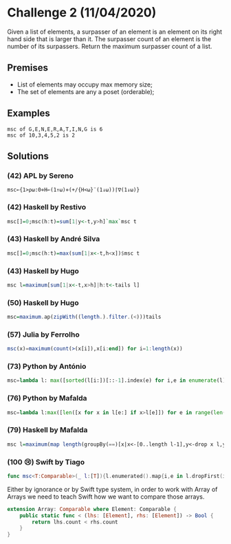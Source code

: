 # Challenge 2 (11/04/2020)

Given a list of elements, a surpasser of an element 
is an element on its right hand side that is larger
than it. The surpasser count of an element is the
number of its surpassers. Return the maximum surpasser
count of a list.

## Premises

* List of elements may occupy max memory size;
* The set of elements are any a poset (orderable);
  
## Examples

```
msc of G,E,N,E,R,A,T,I,N,G is 6
msc of 10,3,4,5,2 is 2
```

## Solutions

### (42) APL by Sereno
```apl
msc←{1>⍴⍵:0⋄H←(1↑⍵)⋄(+/{H<⍵}¨(1↓⍵))⌈∇(1↓⍵)}
```

### (42) Haskell by Restivo

```haskell
msc[]=0;msc(h:t)=sum[1|y<-t,y>h]`max`msc t
```

### (43) Haskell by André Silva

```haskell
msc[]=0;msc(h:t)=max(sum[1|x<-t,h<x])$msc t
```

### (43) Haskell by Hugo
```haskell
msc l=maximum[sum[1|x<-t,x>h]|h:t<-tails l]
```

### (50) Haskell by Hugo

```haskell
msc=maximum.ap(zipWith((length.).filter.(<)))tails
```

### (57) Julia by Ferrolho

```julia
msc(x)=maximum(count(>(x[i]),x[i:end]) for i=1:length(x))
```

### (73) Python by António

```python
msc=lambda l: max([sorted(l[i:])[::-1].index(e) for i,e in enumerate(l)])
```

### (76) Python by Mafalda

```python
msc=lambda l:max([len([x for x in l[e:] if x>l[e]]) for e in range(len(l))])
```

### (79) Haskell by Mafalda

```haskell
msc l=maximum(map length(groupBy(==)[x|x<-[0..length l-1],y<-drop x l,y>l!!x]))
```

### (100 😢) Swift by Tiago

```swift
func msc<T:Comparable>(_ l:[T]){l.enumerated().map{i,e in l.dropFirst(i).filter{e<$0}.count}.max()!}
```

Either by ignorance or by Swift type system, in order to work with Array of Arrays we need to teach Swift how we want to compare those arrays. 

```swift
extension Array: Comparable where Element: Comparable {
    public static func < (lhs: [Element], rhs: [Element]) -> Bool {
        return lhs.count < rhs.count
    }
}
```
